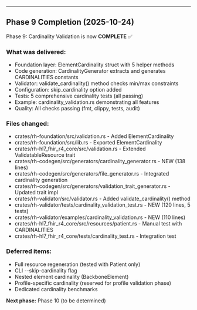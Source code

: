 

---

## Phase 9 Completion (2025-10-24)

Phase 9: Cardinality Validation is now **COMPLETE** ✅

### What was delivered:
- Foundation layer: ElementCardinality struct with 5 helper methods
- Code generation: CardinalityGenerator extracts and generates CARDINALITIES constants
- Validator: validate_cardinality() method checks min/max constraints
- Configuration: skip_cardinality option added
- Tests: 5 comprehensive cardinality tests (all passing)
- Example: cardinality_validation.rs demonstrating all features
- Quality: All checks passing (fmt, clippy, tests, audit)

### Files changed:
- crates/rh-foundation/src/validation.rs - Added ElementCardinality
- crates/rh-foundation/src/lib.rs - Exported ElementCardinality
- crates/rh-hl7_fhir_r4_core/src/validation.rs - Extended ValidatableResource trait
- crates/rh-codegen/src/generators/cardinality_generator.rs - NEW (138 lines)
- crates/rh-codegen/src/generators/file_generator.rs - Integrated cardinality generation
- crates/rh-codegen/src/generators/validation_trait_generator.rs - Updated trait impl
- crates/rh-validator/src/validator.rs - Added validate_cardinality() method
- crates/rh-validator/tests/cardinality_validation_test.rs - NEW (120 lines, 5 tests)
- crates/rh-validator/examples/cardinality_validation.rs - NEW (110 lines)
- crates/rh-hl7_fhir_r4_core/src/resources/patient.rs - Manual test with CARDINALITIES
- crates/rh-hl7_fhir_r4_core/tests/cardinality_test.rs - Integration test

### Deferred items:
- Full resource regeneration (tested with Patient only)  
- CLI --skip-cardinality flag
- Nested element cardinality (BackboneElement)
- Profile-specific cardinality (reserved for profile validation phase)
- Dedicated cardinality benchmarks

**Next phase:** Phase 10 (to be determined)

